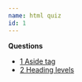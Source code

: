 ```yaml
---
name: html quiz
id: 1
---
```


**Questions**
- [1 Aside tag](1_aside_tag.md)
- [2 Heading levels](2_heading_levels.md)